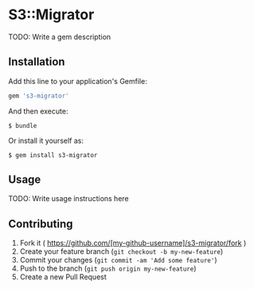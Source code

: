 # S3::Migrator

TODO: Write a gem description

## Installation

Add this line to your application's Gemfile:

```ruby
gem 's3-migrator'
```

And then execute:

    $ bundle

Or install it yourself as:

    $ gem install s3-migrator

## Usage

TODO: Write usage instructions here

## Contributing

1. Fork it ( https://github.com/[my-github-username]/s3-migrator/fork )
2. Create your feature branch (`git checkout -b my-new-feature`)
3. Commit your changes (`git commit -am 'Add some feature'`)
4. Push to the branch (`git push origin my-new-feature`)
5. Create a new Pull Request
